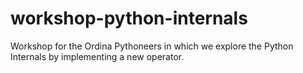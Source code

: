 # workshop-python-internals
Workshop for the Ordina Pythoneers in which we explore the Python Internals by implementing a new operator.
